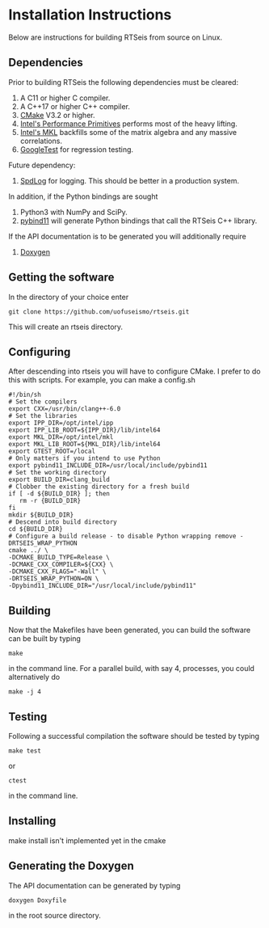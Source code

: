 # Installation Instructions

Below are instructions for building RTSeis from source on Linux.

## Dependencies

Prior to building RTSeis the following dependencies must be cleared:

   1. A C11 or higher C compiler.
   2. A C++17 or higher C++ compiler.
   3. [CMake](https://cmake.org/) V3.2 or higher.
   4. [Intel's Performance Primitives](https://software.intel.com/en-us/intel-ipp) performs most of the heavy lifting.
   5. [Intel's MKL](https://software.intel.com/en-us/mkl) backfills some of the matrix algebra and any massive correlations.
   6. [GoogleTest](https://github.com/google/googletest) for regression testing.

Future dependency: 

   1. [SpdLog](https://github.com/gabime/spdlog) for logging.  This should be better in a production system.

In addition, if the Python bindings are sought

   1. Python3 with NumPy and SciPy.
   2. [pybind11](https://pybind11.readthedocs.io/en/stable/) will generate Python bindings that call the RTSeis C++ library.

If the API documentation is to be generated you will additionally require

   1. [Doxygen](http://www.doxygen.nl/)

## Getting the software

In the directory of your choice enter

    git clone https://github.com/uofuseismo/rtseis.git

This will create an rtseis directory.

## Configuring

After descending into rtseis you will have to configure CMake.  I prefer to do this with scripts.  For example, you can make a config.sh

    #!/bin/sh
    # Set the compilers
    export CXX=/usr/bin/clang++-6.0
    # Set the libraries
    export IPP_DIR=/opt/intel/ipp
    export IPP_LIB_ROOT=${IPP_DIR}/lib/intel64
    export MKL_DIR=/opt/intel/mkl
    export MKL_LIB_ROOT=${MKL_DIR}/lib/intel64
    export GTEST_ROOT=/local
    # Only matters if you intend to use Python 
    export pybind11_INCLUDE_DIR=/usr/local/include/pybind11
    # Set the working directory
    export BUILD_DIR=clang_build 
    # Clobber the existing directory for a fresh build
    if [ -d ${BUILD_DIR} ]; then
       rm -r {BUILD_DIR}
    fi
    mkdir ${BUILD_DIR}
    # Descend into build directory 
    cd ${BUILD_DIR}
    # Configure a build release - to disable Python wrapping remove -DRTSEIS_WRAP_PYTHON
    cmake ../ \
    -DCMAKE_BUILD_TYPE=Release \
    -DCMAKE_CXX_COMPILER=${CXX} \
    -DCMAKE_CXX_FLAGS="-Wall" \
    -DRTSEIS_WRAP_PYTHON=ON \
    -Dpybind11_INCLUDE_DIR="/usr/local/include/pybind11"

## Building

Now that the Makefiles have been generated, you can build the software can be built by typing

    make

in the command line.  For a parallel build, with say 4, processes, you could alternatively do

    make -j 4

## Testing

Following a successful compilation the software should be tested by typing

    make test

or 

    ctest

in the command line.

## Installing

make install isn't implemented yet in the cmake

## Generating the Doxygen

The API documentation can be generated by typing

    doxygen Doxyfile

in the root source directory.

